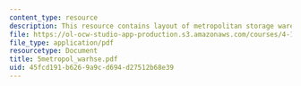 ```yaml
---
content_type: resource
description: This resource contains layout of metropolitan storage warehouse.
file: https://ol-ocw-studio-app-production.s3.amazonaws.com/courses/4-104-architecture-studio-intentions-spring-2005/45fcd191b6269a9cd694d27512b68e39_5metropol_warhse.pdf
file_type: application/pdf
resourcetype: Document
title: 5metropol_warhse.pdf
uid: 45fcd191-b626-9a9c-d694-d27512b68e39
---
```


